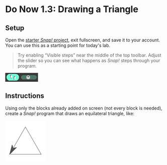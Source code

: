 # Do Now 1.3: Drawing a Triangle

## Setup

Open the [starter *Snap!* project](https://snap.berkeley.edu/snap/snap.html#present:Username=kyis&ProjectName=1.3%20–%20Do%20Now%20(template)), exit fullscreen, and save it to your account. You can use this as a starting point for today's lab.

> Try enabling “Visible steps” near the middle of the top toolbar. Adjust the slider so you can see what happens as *Snap!* steps through your program.

![Visual Steps UI](snap_ui_visual_steps.png)

## Instructions

Using only the blocks already added on screen (not every block is needed), create a *Snap!* program that draws an equilateral triangle, like:

![Result triangle](do_now_13_triangle.png)
